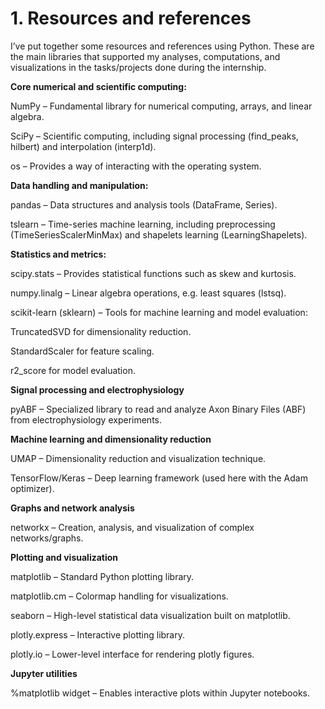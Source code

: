 # 1. Resources and references

I’ve put together some resources and references using Python. These are the main libraries that supported my analyses, computations, and visualizations in the tasks/projects done during the internship.

    
  **Core numerical and scientific computing:**

NumPy – Fundamental library for numerical computing, arrays, and linear algebra.

SciPy – Scientific computing, including signal processing (find_peaks, hilbert) and interpolation (interp1d).

os – Provides a way of interacting with the operating system.

**Data handling and manipulation:**

pandas – Data structures and analysis tools (DataFrame, Series).

tslearn – Time-series machine learning, including preprocessing (TimeSeriesScalerMinMax) and shapelets learning (LearningShapelets).

**Statistics and metrics:**

scipy.stats – Provides statistical functions such as skew and kurtosis.

numpy.linalg – Linear algebra operations, e.g. least squares (lstsq).

scikit-learn (sklearn) – Tools for machine learning and model evaluation:

  TruncatedSVD for dimensionality reduction.

  StandardScaler for feature scaling.

  r2_score for model evaluation.

**Signal processing and electrophysiology**

pyABF – Specialized library to read and analyze Axon Binary Files (ABF) from electrophysiology experiments.

**Machine learning and dimensionality reduction**

UMAP – Dimensionality reduction and visualization technique.

TensorFlow/Keras – Deep learning framework (used here with the Adam optimizer).

**Graphs and network analysis**

networkx – Creation, analysis, and visualization of complex networks/graphs.

**Plotting and visualization**

matplotlib – Standard Python plotting library.

matplotlib.cm – Colormap handling for visualizations.

seaborn – High-level statistical data visualization built on matplotlib.

plotly.express – Interactive plotting library.

plotly.io – Lower-level interface for rendering plotly figures.

**Jupyter utilities**

%matplotlib widget – Enables interactive plots within Jupyter notebooks.

